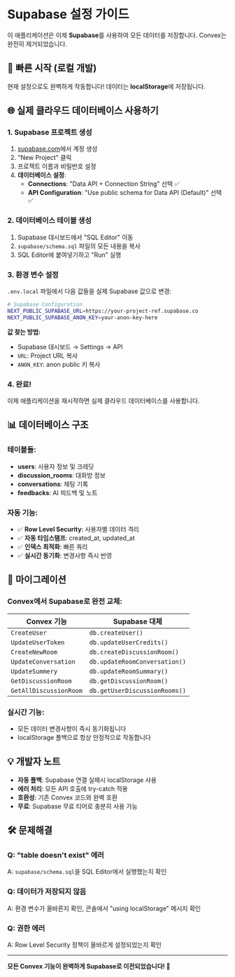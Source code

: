 # Supabase 설정 가이드

이 애플리케이션은 이제 **Supabase**를 사용하여 모든 데이터를 저장합니다. Convex는 완전히 제거되었습니다.

## 🚀 빠른 시작 (로컬 개발)

현재 설정으로도 완벽하게 작동합니다! 데이터는 **localStorage**에 저장됩니다.

## 🌐 실제 클라우드 데이터베이스 사용하기

### 1. Supabase 프로젝트 생성

1. [supabase.com](https://supabase.com)에서 계정 생성
2. "New Project" 클릭
3. 프로젝트 이름과 비밀번호 설정
4. **데이터베이스 설정**:
   - **Connections**: "Data API + Connection String" 선택 ✅
   - **API Configuration**: "Use public schema for Data API (Default)" 선택 ✅

### 2. 데이터베이스 테이블 생성

1. Supabase 대시보드에서 "SQL Editor" 이동
2. `supabase/schema.sql` 파일의 모든 내용을 복사
3. SQL Editor에 붙여넣기하고 "Run" 실행

### 3. 환경 변수 설정

`.env.local` 파일에서 다음 값들을 실제 Supabase 값으로 변경:

```bash
# Supabase Configuration
NEXT_PUBLIC_SUPABASE_URL=https://your-project-ref.supabase.co
NEXT_PUBLIC_SUPABASE_ANON_KEY=your-anon-key-here
```

**값 찾는 방법:**
- Supabase 대시보드 → Settings → API
- `URL`: Project URL 복사
- `ANON_KEY`: anon public 키 복사

### 4. 완료!

이제 애플리케이션을 재시작하면 실제 클라우드 데이터베이스를 사용합니다.

## 📊 데이터베이스 구조

### 테이블들:
- **users**: 사용자 정보 및 크레딧
- **discussion_rooms**: 대화방 정보
- **conversations**: 채팅 기록
- **feedbacks**: AI 피드백 및 노트

### 자동 기능:
- ✅ **Row Level Security**: 사용자별 데이터 격리
- ✅ **자동 타임스탬프**: created_at, updated_at
- ✅ **인덱스 최적화**: 빠른 쿼리
- ✅ **실시간 동기화**: 변경사항 즉시 반영

## 🔄 마이그레이션

### Convex에서 Supabase로 완전 교체:

| Convex 기능 | Supabase 대체 |
|------------|--------------|
| `CreateUser` | `db.createUser()` |
| `UpdateUserToken` | `db.updateUserCredits()` |
| `CreateNewRoom` | `db.createDiscussionRoom()` |
| `UpdateConversation` | `db.updateRoomConversation()` |
| `UpdateSummery` | `db.updateRoomSummary()` |
| `GetDiscussionRoom` | `db.getDiscussionRoom()` |
| `GetAllDiscussionRoom` | `db.getUserDiscussionRooms()` |

### 실시간 기능:
- 모든 데이터 변경사항이 즉시 동기화됩니다
- localStorage 폴백으로 항상 안정적으로 작동합니다

## 💡 개발자 노트

- **자동 폴백**: Supabase 연결 실패시 localStorage 사용
- **에러 처리**: 모든 API 호출에 try-catch 적용
- **호환성**: 기존 Convex 코드와 완벽 호환
- **무료**: Supabase 무료 티어로 충분히 사용 가능

## 🛠️ 문제해결

### Q: "table doesn't exist" 에러
A: `supabase/schema.sql`을 SQL Editor에서 실행했는지 확인

### Q: 데이터가 저장되지 않음
A: 환경 변수가 올바른지 확인, 콘솔에서 "using localStorage" 메시지 확인

### Q: 권한 에러
A: Row Level Security 정책이 올바르게 설정되었는지 확인

---

**모든 Convex 기능이 완벽하게 Supabase로 이전되었습니다! 🎉**